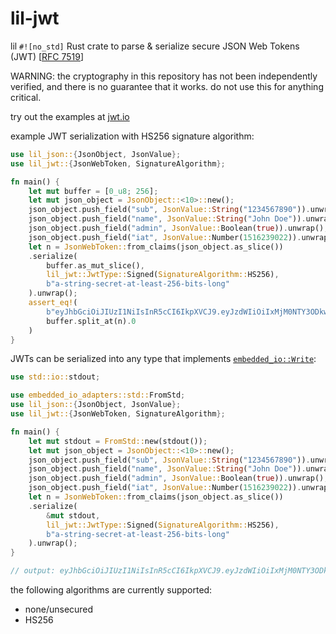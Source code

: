 # lil-jwt

lil `#![no_std]` Rust crate to parse & serialize secure JSON Web Tokens (JWT) [[RFC 7519](https://datatracker.ietf.org/doc/html/rfc7519)]

WARNING: the cryptography in this repository has not been independently verified, and there is no guarantee that it works. do not use this for anything critical.

try out the examples at [jwt.io](https://www.jwt.io/)

example JWT serialization with HS256 signature algorithm:
```rust
use lil_json::{JsonObject, JsonValue};
use lil_jwt::{JsonWebToken, SignatureAlgorithm};

fn main() {
    let mut buffer = [0_u8; 256];
    let mut json_object = JsonObject::<10>::new();
    json_object.push_field("sub", JsonValue::String("1234567890")).unwrap();
    json_object.push_field("name", JsonValue::String("John Doe")).unwrap();
    json_object.push_field("admin", JsonValue::Boolean(true)).unwrap();
    json_object.push_field("iat", JsonValue::Number(1516239022)).unwrap();
    let n = JsonWebToken::from_claims(json_object.as_slice())
    .serialize(
        buffer.as_mut_slice(),
        lil_jwt::JwtType::Signed(SignatureAlgorithm::HS256),
        b"a-string-secret-at-least-256-bits-long"
    ).unwrap();
    assert_eq!(
        b"eyJhbGciOiJIUzI1NiIsInR5cCI6IkpXVCJ9.eyJzdWIiOiIxMjM0NTY3ODkwIiwibmFtZSI6IkpvaG4gRG9lIiwiYWRtaW4iOnRydWUsImlhdCI6MTUxNjIzOTAyMn0.KMUFsIDTnFmyG3nMiGM6H9FNFUROf3wh7SmqJp-QV30",
        buffer.split_at(n).0
    )
}
```

JWTs can be serialized into any type that implements [`embedded_io::Write`](https://docs.rs/embedded-io/latest/embedded_io/trait.Write.html):
```rust
use std::io::stdout;

use embedded_io_adapters::std::FromStd;
use lil_json::{JsonObject, JsonValue};
use lil_jwt::{JsonWebToken, SignatureAlgorithm};

fn main() {
    let mut stdout = FromStd::new(stdout());
    let mut json_object = JsonObject::<10>::new();
    json_object.push_field("sub", JsonValue::String("1234567890")).unwrap();
    json_object.push_field("name", JsonValue::String("John Doe")).unwrap();
    json_object.push_field("admin", JsonValue::Boolean(true)).unwrap();
    json_object.push_field("iat", JsonValue::Number(1516239022)).unwrap();
    let n = JsonWebToken::from_claims(json_object.as_slice())
    .serialize(
        &mut stdout,
        lil_jwt::JwtType::Signed(SignatureAlgorithm::HS256),
        b"a-string-secret-at-least-256-bits-long"
    ).unwrap();
}

// output: eyJhbGciOiJIUzI1NiIsInR5cCI6IkpXVCJ9.eyJzdWIiOiIxMjM0NTY3ODkwIiwibmFtZSI6IkpvaG4gRG9lIiwiYWRtaW4iOnRydWUsImlhdCI6MTUxNjIzOTAyMn0.KMUFsIDTnFmyG3nMiGM6H9FNFUROf3wh7SmqJp-QV30
```

the following algorithms are currently supported:
* none/unsecured
* HS256


